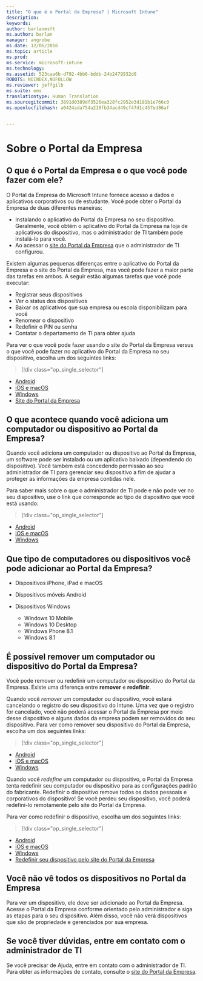 ```yaml
---
title: "O que é o Portal da Empresa? | Microsoft Intune"
description: 
keywords: 
author: barlanmsft
ms.author: barlan
manager: angrobe
ms.date: 12/06/2016
ms.topic: article
ms.prod: 
ms.service: microsoft-intune
ms.technology: 
ms.assetid: 523caa6b-d792-4bb6-bddb-24b2479932d8
ROBOTS: NOINDEX,NOFOLLOW
ms.reviewer: jeffgilb
ms.suite: ems
translationtype: Human Translation
ms.sourcegitcommit: 3891d0389df3526ea328fc2952e3d181b1e766c0
ms.openlocfilehash: a0424ada754a210fb34acd49cf47d1c457ed86af


---
```


# <a name="about-the-company-portal"></a>Sobre o Portal da Empresa

## <a name="what-is-the-company-portal-and-what-can-you-do-with-it"></a>O que é o Portal da Empresa e o que você pode fazer com ele?
O Portal da Empresa do Microsoft Intune fornece acesso a dados e aplicativos corporativos ou de estudante. Você pode obter o Portal da Empresa de duas diferentes maneiras:

- Instalando o aplicativo do Portal da Empresa no seu dispositivo. Geralmente, você obtém o aplicativo do Portal da Empresa na loja de aplicativos do dispositivo, mas o administrador de TI também pode instalá-lo para você.
- Ao acessar o [site do Portal da Empresa](http://portal.manage.microsoft.com) que o administrador de TI configurou.

Existem algumas pequenas diferenças entre o aplicativo do Portal da Empresa e o site do Portal da Empresa, mas você pode fazer a maior parte das tarefas em ambos. A seguir estão algumas tarefas que você pode executar:

- Registrar seus dispositivos
- Ver o status dos dispositivos
- Baixar os aplicativos que sua empresa ou escola disponibilizam para você
- Renomear o dispositivo
- Redefinir o PIN ou senha
- Contatar o departamento de TI para obter ajuda

Para ver o que você pode fazer usando o site do Portal da Empresa versus o que você pode fazer no aplicativo do Portal da Empresa no seu dispositivo, escolha um dos seguintes links:

> [!div class="op_single_selector"]
- [Android](using-your-android-device-with-intune.md)
- [iOS e macOS](using-your-ios-or-mac-os-x-device-with-intune.md)
- [Windows](using-your-windows-device-with-intune.md)
- [Site do Portal da Empresa](using-the-intune-company-portal-website.md)

## <a name="what-happens-when-you-add-a-computer-or-device-to-the-company-portal"></a>O que acontece quando você adiciona um computador ou dispositivo ao Portal da Empresa?
Quando você adiciona um computador ou dispositivo ao Portal da Empresa, um software pode ser instalado ou um aplicativo baixado (dependendo do dispositivo).  Você também está concedendo permissão ao seu administrador de TI para gerenciar seu dispositivo a fim de ajudar a proteger as informações da empresa contidas nele.

Para saber mais sobre o que o administrador de TI pode e não pode ver no seu dispositivo, use o link que corresponde ao tipo de dispositivo que você está usando:

> [!div class="op_single_selector"]
- [Android](what-happens-if-you-install-the-company-portal-app-and-enroll-your-device-in-intune-android.md)
- [iOS e macOS](what-happens-if-you-install-the-company-portal-app-and-enroll-your-device-in-intune-ios.md)
- [Windows](what-can-your-it-administrator-see-when-you-enroll-your-device-in-intune-windows.md)

## <a name="what-kind-of-computers-or-devices-can-you-add-to-the-company-portal"></a>Que tipo de computadores ou dispositivos você pode adicionar ao Portal da Empresa?

-   Dispositivos iPhone, iPad e macOS

-   Dispositivos móveis Android

-   Dispositivos Windows
    -   Windows 10 Mobile
    -   Windows 10 Desktop
    -   Windows Phone 8.1
    -   Windows 8.1

## <a name="can-you-remove-a-computer-or-device-from-the-company-portal"></a>É possível remover um computador ou dispositivo do Portal da Empresa?
Você pode remover ou redefinir um computador ou dispositivo do Portal da Empresa. Existe uma diferença entre **remover** e **redefinir**.

Quando você *remover* um computador ou dispositivo, você estará cancelando o registro do seu dispositivo do Intune. Uma vez que o registro for cancelado, você não poderá acessar o Portal da Empresa por meio desse dispositivo e alguns dados da empresa podem ser removidos do seu dispositivo. Para ver como remover seu dispositivo do Portal da Empresa, escolha um dos seguintes links:

> [!div class="op_single_selector"]
- [Android](unenroll-your-device-from-intune-android.md)
- [iOS e macOS](unenroll-your-device-from-intune-ios.md)
- [Windows](unenroll-your-device-from-intune-windows.md)

Quando você *redefine* um computador ou dispositivo, o Portal da Empresa tenta redefinir seu computador ou dispositivo para as configurações padrão do fabricante. Redefinir o dispositivo remove todos os dados pessoais e corporativos do dispositivo! Se você perdeu seu dispositivo, você poderá redefini-lo remotamente pelo site do Portal da Empresa.

Para ver como redefinir o dispositivo, escolha um dos seguintes links:

> [!div class="op_single_selector"]
- [Android](reset-erase-your-lost-or-stolen-device-android.md)
- [iOS e macOS](reset-erase-your-lost-or-stolen-device-ios.md)
- [Windows](reset-erase-your-lost-or-stolen-device-windows.md)
- [Redefinir seu dispositivo pelo site do Portal da Empresa](reset-your-device-cpwebsite.md)

## <a name="you-do-not-see-all-of-your-devices-in-the-company-portal"></a>Você não vê todos os dispositivos no Portal da Empresa
Para ver um dispositivo, ele deve ser adicionado ao Portal da Empresa. Acesse o Portal da Empresa conforme orientado pelo administrador e siga as etapas para o seu dispositivo. Além disso, você não verá dispositivos que são de propriedade e gerenciados por sua empresa.

## <a name="if-you-have-questions-contact-your-it-administrator"></a>Se você tiver dúvidas, entre em contato com o administrador de TI
Se você precisar de Ajuda, entre em contato com o administrador de TI. Para obter as informações de contato, consulte o [site do Portal da Empresa](http://portal.manage.microsoft.com).



<!--HONumber=Dec16_HO1-->



